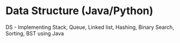 # Data Structure (Java/Python)
DS - Implementing Stack, Queue, Linked list, Hashing, Binary Search, Sorting, BST using Java
